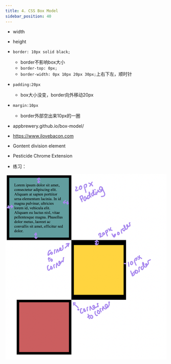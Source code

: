 ```yaml
---
title: 4. CSS Box Model
sidebar_position: 40
---
```


- width
- height
- `border: 10px solid black;`
    - border不影响box大小
    - `border-top: 0px;`
    - `border-width: 0px 10px 20px 30px;`上右下左，顺时针
- `padding:20px` 
    - box大小没变，border向外移动20px
- `margin:10px` 
    - border外部空出来10px的一圈

- appbrewery.github.io/box-model/


- https://www.ilovebacon.com


- Gontent division element


- Pesticide Chrome Extension

- 练习：

![box model](./images/goal-3.png)
